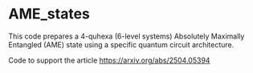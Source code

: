 # AME_states
This code prepares a 4-quhexa (6-level systems) Absolutely Maximally Entangled (AME) state using a specific quantum circuit architecture.

Code to support the article https://arxiv.org/abs/2504.05394
